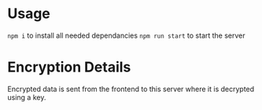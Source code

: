 # Usage

`npm i` to install all needed dependancies
`npm run start` to start the server

# Encryption Details

Encrypted data is sent from the frontend to this server where it is decrypted using a key.
